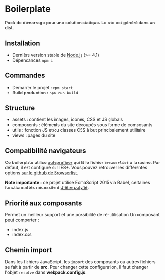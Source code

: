 # Boilerplate

Pack de démarrage pour une solution statique. Le site est généré dans un dist.

## Installation

- Dernière version stable de [Node.js](https://nodejs.org/en/) (>= 4.1)
- Dépendances `npm i`

## Commandes

- Démarrer le projet : `npm start`
- Build production : `npm run build`

## Structure

- assets : contient les images, icones, CSS et JS globals
- components : éléments du site découpés sous forme de composants
- utils : fonction JS et/ou classes CSS à but principalement utilitaire
- views : pages du site

## Compatibilité navigateurs

Ce boilerplate utilise [autoprefixer](https://github.com/postcss/autoprefixer) qui lit le fichier `browserlist` à la racine.
Par défaut, il est configuré sur IE8+. Vous pouvez retrouver les différentes options [sur le github de Browserlist](https://github.com/ai/browserslist).

**Note importante :** ce projet utilise EcmaScript 2015 via Babel, certaines fonctionnalités nécessitent [d'être polyfié](https://babeljs.io/docs/usage/polyfill/).

## Priorité aux composants

Permet un meilleur support et une possibilité de ré-utilisation
Un composant peut comporter :

- index.js
- index.css

## Chemin import

Dans les fichiers JavaScript, les `import` des composants ou autres fichiers se fait à partir de **src**. Pour changer cette configuration, il faut changer l'objet `resolve` dans __webpack.config.js__.
